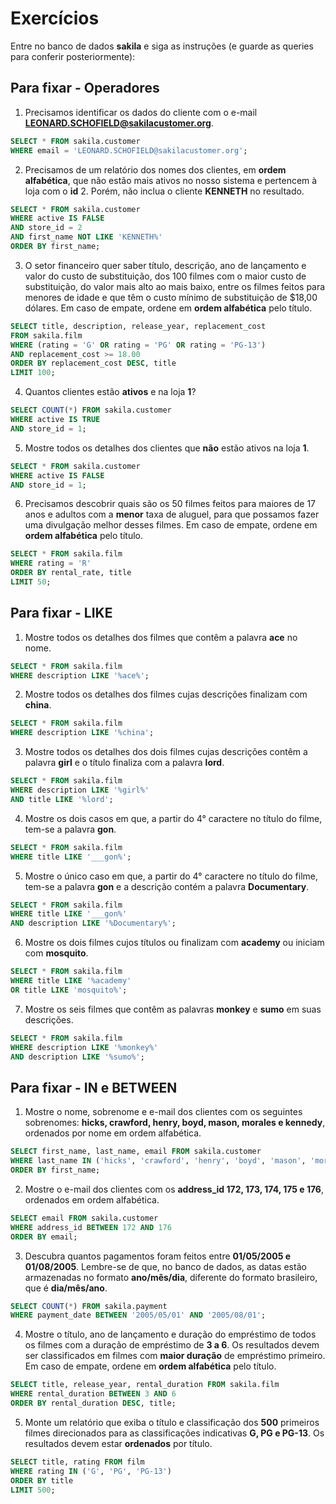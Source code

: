 # Exercícios

Entre no banco de dados **sakila** e siga as instruções (e guarde as queries para conferir posteriormente):

## Para fixar - Operadores

1. Precisamos identificar os dados do cliente com o e-mail **LEONARD.SCHOFIELD@sakilacustomer.org**.

```sql
SELECT * FROM sakila.customer
WHERE email = 'LEONARD.SCHOFIELD@sakilacustomer.org';
```

2. Precisamos de um relatório dos nomes dos clientes, em **ordem alfabética**, que não estão mais ativos no nosso sistema e pertencem à loja com o **id** 2. Porém, não inclua o cliente **KENNETH** no resultado.

```sql
SELECT * FROM sakila.customer
WHERE active IS FALSE
AND store_id = 2
AND first_name NOT LIKE 'KENNETH%'
ORDER BY first_name;
```

3. O setor financeiro quer saber título, descrição, ano de lançamento e valor do custo de substituição, dos 100 filmes com o maior custo de substituição, do valor mais alto ao mais baixo, entre os filmes feitos para menores de idade e que têm o custo mínimo de substituição de $18,00 dólares. Em caso de empate, ordene em **ordem alfabética** pelo título.

```sql
SELECT title, description, release_year, replacement_cost
FROM sakila.film
WHERE (rating = 'G' OR rating = 'PG' OR rating = 'PG-13')
AND replacement_cost >= 18.00
ORDER BY replacement_cost DESC, title
LIMIT 100;
```

4. Quantos clientes estão **ativos** e na loja **1**?

```sql
SELECT COUNT(*) FROM sakila.customer
WHERE active IS TRUE
AND store_id = 1;
```

5. Mostre todos os detalhes dos clientes que **não** estão ativos na loja **1**.

```sql
SELECT * FROM sakila.customer
WHERE active IS FALSE
AND store_id = 1;
```

6. Precisamos descobrir quais são os 50 filmes feitos para maiores de 17 anos e adultos com a **menor** taxa de aluguel, para que possamos fazer uma divulgação melhor desses filmes. Em caso de empate, ordene em **ordem alfabética** pelo título.

```sql
SELECT * FROM sakila.film
WHERE rating = 'R'
ORDER BY rental_rate, title
LIMIT 50;
```

## Para fixar - LIKE

1. Mostre todos os detalhes dos filmes que contêm a palavra **ace** no nome.

```sql
SELECT * FROM sakila.film
WHERE description LIKE '%ace%';
```

2. Mostre todos os detalhes dos filmes cujas descrições finalizam com **china**.

```sql
SELECT * FROM sakila.film
WHERE description LIKE '%china';
```

3. Mostre todos os detalhes dos dois filmes cujas descrições contêm a palavra **girl** e o título finaliza com a palavra **lord**.

```sql
SELECT * FROM sakila.film
WHERE description LIKE '%girl%'
AND title LIKE '%lord';
```

4. Mostre os dois casos em que, a partir do 4° caractere no título do filme, tem-se a palavra **gon**.

```sql
SELECT * FROM sakila.film
WHERE title LIKE '___gon%';
```

5. Mostre o único caso em que, a partir do 4° caractere no título do filme, tem-se a palavra **gon** e a descrição contém a palavra **Documentary**.

```sql
SELECT * FROM sakila.film
WHERE title LIKE '___gon%'
AND description LIKE '%Documentary%';
```

6. Mostre os dois filmes cujos títulos ou finalizam com **academy** ou iniciam com **mosquito**.

```sql
SELECT * FROM sakila.film
WHERE title LIKE '%academy'
OR title LIKE 'mosquito%';
```

7. Mostre os seis filmes que contêm as palavras **monkey** e **sumo** em suas descrições.

```sql
SELECT * FROM sakila.film
WHERE description LIKE '%monkey%'
AND description LIKE '%sumo%';
```

## Para fixar - IN e BETWEEN

1. Mostre o nome, sobrenome e e-mail dos clientes com os seguintes sobrenomes: **hicks, crawford, henry, boyd, mason, morales e kennedy**, ordenados por nome em ordem alfabética.

```sql
SELECT first_name, last_name, email FROM sakila.customer
WHERE last_name IN ('hicks', 'crawford', 'henry', 'boyd', 'mason', 'morales','kennedy')
ORDER BY first_name;
```

2. Mostre o e-mail dos clientes com os **address_id 172, 173, 174, 175 e 176**, ordenados em ordem alfabética.

```sql
SELECT email FROM sakila.customer
WHERE address_id BETWEEN 172 AND 176
ORDER BY email;
```

3. Descubra quantos pagamentos foram feitos entre **01/05/2005 e 01/08/2005**. Lembre-se de que, no banco de dados, as datas estão armazenadas no formato **ano/mês/dia**, diferente do formato brasileiro, que é **dia/mês/ano**.

```sql
SELECT COUNT(*) FROM sakila.payment
WHERE payment_date BETWEEN '2005/05/01' AND '2005/08/01';
```

4. Mostre o título, ano de lançamento e duração do empréstimo de todos os filmes com a duração de empréstimo de **3 a 6**. Os resultados devem ser classificados em filmes com **maior duração** de empréstimo primeiro. Em caso de empate, ordene em **ordem alfabética** pelo título.

```sql
SELECT title, release_year, rental_duration FROM sakila.film
WHERE rental_duration BETWEEN 3 AND 6
ORDER BY rental_duration DESC, title;
```

5. Monte um relatório que exiba o título e classificação dos **500** primeiros filmes direcionados para as classificações indicativas **G, PG e PG-13**. Os resultados devem estar **ordenados** por título.

```sql
SELECT title, rating FROM film
WHERE rating IN ('G', 'PG', 'PG-13')
ORDER BY title
LIMIT 500;
```
